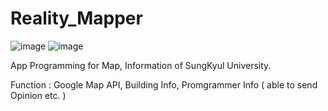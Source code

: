 # Reality_Mapper

![image](https://user-images.githubusercontent.com/103025111/226537061-fd0c79e2-bec0-4a77-9408-8e3203cb35bb.png)
![image](https://user-images.githubusercontent.com/103025111/226537111-d035e63e-90f7-4f57-9f4b-e2896303e03c.png)

App Programming for Map, Information of SungKyul University.

Function : Google Map API, Building Info, Promgrammer Info ( able to send Opinion etc. )

